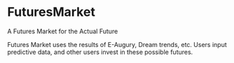 FuturesMarket
=============

A Futures Market for the Actual Future 

Futures Market uses the results of E-Augury, Dream trends, etc. Users input predictive data, and other users invest in these possible futures.
